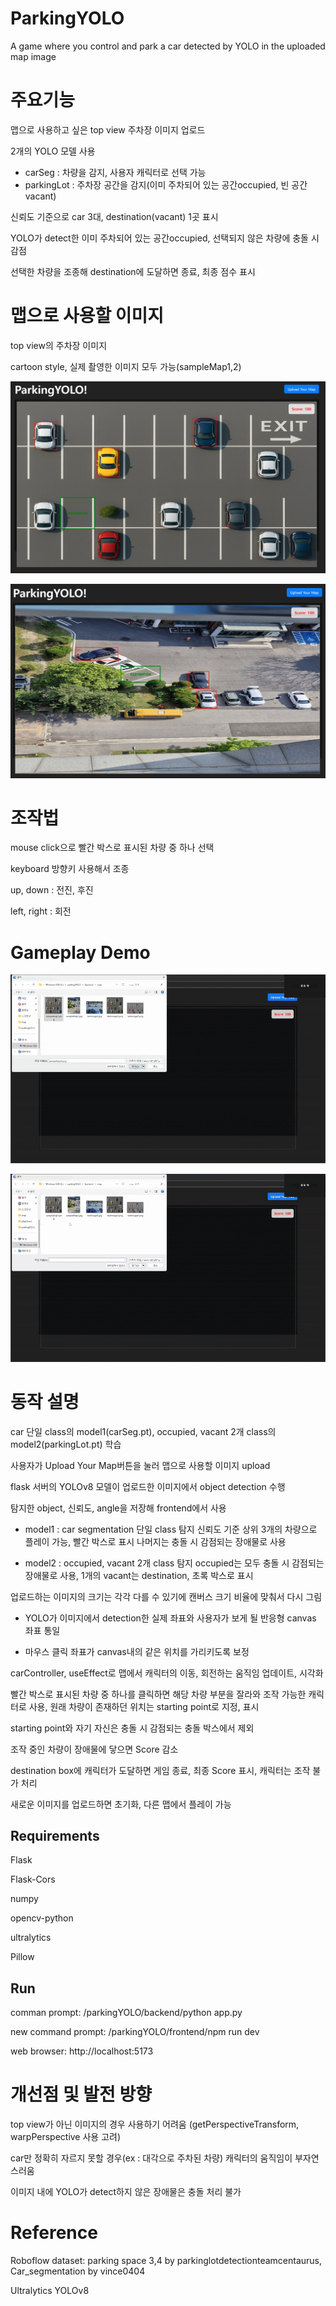# ParkingYOLO
A game where you control and park a car detected by YOLO in the uploaded map image

# 주요기능
맵으로 사용하고 싶은 top view 주차장 이미지 업로드

2개의 YOLO 모델 사용
- carSeg : 차량을 감지, 사용자 캐릭터로 선택 가능
- parkingLot : 주차장 공간을 감지(이미 주차되어 있는 공간occupied, 빈 공간vacant)

신뢰도 기준으로 car 3대, destination(vacant) 1곳 표시

YOLO가 detect한 이미 주차되어 있는 공간occupied, 선택되지 않은 차량에 충돌 시 감점

선택한 차량을 조종해 destination에 도달하면 종료, 최종 점수 표시

# 맵으로 사용할 이미지

top view의 주차장 이미지

cartoon style, 실제 촬영한 이미지 모두 가능(sampleMap1,2)

![demo1](./playDemo/start1.png)

![demo2](./playDemo/start2.png)

# 조작법

mouse click으로 빨간 박스로 표시된 차량 중 하나 선택

keyboard 방향키 사용해서 조종

up, down : 전진, 후진

left, right : 회전

# Gameplay Demo
![playDemo1](./playDemo/playSample1_1.gif)

![playDemo2](./playDemo/playSample2_1.gif)

# 동작 설명

car 단일 class의 model1(carSeg.pt), occupied, vacant 2개 class의 model2(parkingLot.pt) 학습

사용자가 Upload Your Map버튼을 눌러 맵으로 사용할 이미지 upload

flask 서버의 YOLOv8 모델이 업로드한 이미지에서 object detection 수행

탐지한 object, 신뢰도, angle을 저장해 frontend에서 사용

- model1 : car segmentation 단일 class 탐지 신뢰도 기준 상위 3개의 차량으로 플레이 가능, 빨간 박스로 표시 나머지는 충돌 시 감점되는 장애물로 사용

- model2 : occupied, vacant 2개 class 탐지 occupied는 모두 충돌 시 감점되는 장애물로 사용, 1개의 vacant는 destination, 초록 박스로 표시

업로드하는 이미지의 크기는 각각 다를 수 있기에 캔버스 크기 비율에 맞춰서 다시 그림

- YOLO가 이미지에서 detection한 실제 좌표와 사용자가 보게 될 반응형 canvas 좌표 통일

- 마우스 클릭 좌표가 canvas내의 같은 위치를 가리키도록 보정

carController, useEffect로 맵에서 캐릭터의 이동, 회전하는 움직임 업데이트, 시각화

빨간 박스로 표시된 차량 중 하나를 클릭하면 해당 차량 부분을 잘라와 조작 가능한 캐릭터로 사용, 원래 차량이 존재하던 위치는 starting point로 지정, 표시

starting point와 자기 자신은 충돌 시 감점되는 충돌 박스에서 제외

조작 중인 차량이 장애물에 닿으면 Score 감소

destination box에 캐릭터가 도달하면 게임 종료, 최종 Score 표시, 캐릭터는 조작 불가 처리

새로운 이미지를 업로드하면 초기화, 다른 맵에서 플레이 가능

## Requirements

Flask

Flask-Cors

numpy

opencv-python

ultralytics

Pillow


## Run

comman prompt: /parkingYOLO/backend/python app.py

new command prompt: /parkingYOLO/frontend/npm run dev

web browser: http://localhost:5173

# 개선점 및 발전 방향

top view가 아닌 이미지의 경우 사용하기 어려움 (getPerspectiveTransform, warpPerspective 사용 고려)

car만 정확히 자르지 못할 경우(ex : 대각으로 주차된 차량) 캐릭터의 움직임이 부자연스러움

이미지 내에 YOLO가 detect하지 않은 장애물은 충돌 처리 불가


# Reference

Roboflow dataset: parking space 3,4 by parkinglotdetectionteamcentaurus, Car_segmentation by vince0404

Ultralytics YOLOv8
